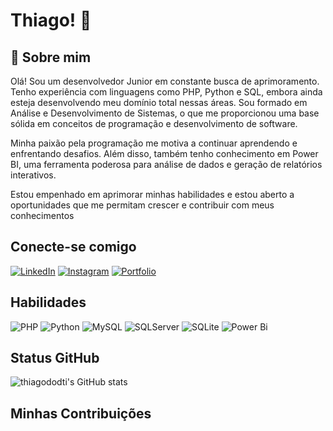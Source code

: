 
# Thiago! 👋

## 🚀 Sobre mim
Olá! Sou um desenvolvedor Junior em constante busca de aprimoramento. Tenho experiência com linguagens como PHP, Python e SQL, embora ainda esteja desenvolvendo meu domínio total nessas áreas. Sou formado em Análise e Desenvolvimento de Sistemas, o que me proporcionou uma base sólida em conceitos de programação e desenvolvimento de software.

Minha paixão pela programação me motiva a continuar aprendendo e enfrentando desafios. Além disso, também tenho conhecimento em Power BI, uma ferramenta poderosa para análise de dados e geração de relatórios interativos.

Estou empenhado em aprimorar minhas habilidades e estou aberto a oportunidades que me permitam crescer e contribuir com meus conhecimentos

## Conecte-se comigo
[![LinkedIn](https://img.shields.io/badge/LinkedIn-f70b0b?style=for-the-badge&logo=linkedin&logoColor=white)](https://www.linkedin.com/in/thiagododti/)
[![Instagram](https://img.shields.io/badge/-Instagram-f70b0b?style=for-the-badge&logo=instagram&logoColor=white)](https://www.instagram.com/iam.thiago/)
[![Portfolio](https://img.shields.io/badge/Portfolio-f70b0b?style=for-the-badge&logo=todoist&logoColor=white)](https://thiagododti.github.io/thiagododti/index.html)

## Habilidades

![PHP](https://img.shields.io/badge/php-f70b0b.svg?style=for-the-badge&logo=php&logoColor=white)
![Python](https://img.shields.io/badge/python-f70b0b?style=for-the-badge&logo=python&logoColor=white)
![MySQL](https://img.shields.io/badge/mysql-f70b0b.svg?style=for-the-badge&logo=mysql&logoColor=white)
![SQLServer](https://img.shields.io/badge/SQL%20Server-f70b0b?style=for-the-badge&logo=microsoft%20sql%20server&logoColor=white)
![SQLite](https://img.shields.io/badge/sqlite-f70b0b.svg?style=for-the-badge&logo=sqlite&logoColor=white)
![Power Bi](https://img.shields.io/badge/power_bi-f70b0b?style=for-the-badge&logo=powerbi&logoColor=white)

## Status GitHub

![thiagododti's GitHub stats](https://github-readme-stats.vercel.app/api?username=thiagododti&show_icons=true&theme=dracula)

## Minhas Contribuições
